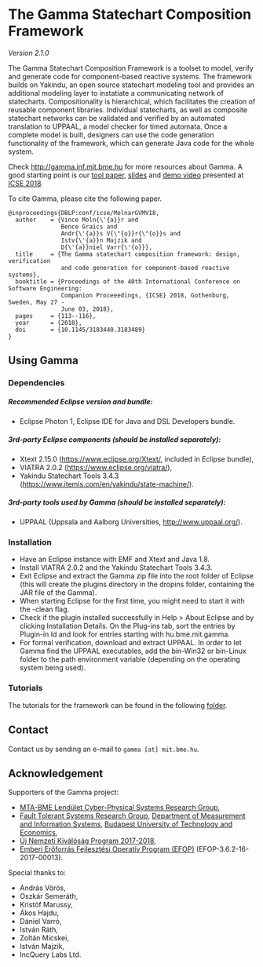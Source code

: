 # The Gamma Statechart Composition Framework
*Version 2.1.0*

The Gamma Statechart Composition Framework is a toolset to model, verify and generate code for component-based reactive systems. The framework builds on Yakindu, an open source statechart modeling tool and provides an additional modeling layer to instatiate a communicating network of statecharts. Compositionality is hierarchical, which facilitates the creation of reusable component libraries. Individual statecharts, as well as composite statechart networks can be validated and verified by an automated translation to UPPAAL, a model checker for timed automata. Once a complete model is built, designers can use the code generation functionality of the framework, which can generate Java code for the whole system.

Check http://gamma.inf.mit.bme.hu for more resources about Gamma. A good starting point is our [tool paper](https://inf.mit.bme.hu/sites/default/files/publications/icse18.pdf), [slides](https://www.slideshare.net/VinMol/icse2018-the-gamma-statechart-composition-framework-design-verification-and-code-generation-for-componentbased-reactive-systems) and [demo video](https://youtu.be/ng7lKd1wlDo) presented at [ICSE 2018](https://www.icse2018.org/event/icse-2018-demonstrations-the-gamma-statechart-composition-framework-design-verification-and-code-generation-for-component-based-reactive-systems).

To cite Gamma, please cite the following paper.

```
@inproceedings{DBLP:conf/icse/MolnarGVMV18,
  author    = {Vince Moln{\'{a}}r and
               Bence Graics and
               Andr{\'{a}}s V{\"{o}}r{\"{o}}s and
               Istv{\'{a}}n Majzik and
               D{\'{a}}niel Varr{\'{o}}},
  title     = {The Gamma statechart composition framework: design, verification
               and code generation for component-based reactive systems},
  booktitle = {Proceedings of the 40th International Conference on Software Engineering:
               Companion Proceeedings, {ICSE} 2018, Gothenburg, Sweden, May 27 -
               June 03, 2018},
  pages     = {113--116},
  year      = {2018},
  doi       = {10.1145/3183440.3183489}
}
```

## Using Gamma

### Dependencies

##### Recommended Eclipse version and bundle:
* Eclipse Photon 1, Eclipse IDE for Java and DSL Developers bundle.

##### 3rd-party Eclipse components (should be installed separately):
* Xtext 2.15.0 (https://www.eclipse.org/Xtext/, included in Eclipse bundle),
* VIATRA 2.0.2 (https://www.eclipse.org/viatra/),
* Yakindu Statechart Tools 3.4.3 (https://www.itemis.com/en/yakindu/state-machine/).

##### 3rd-party tools used by Gamma (should be installed separately):
* UPPAAL (Uppsala and Aalborg Universities, http://www.uppaal.org/).

### Installation

* Have an Eclipse instance with EMF and Xtext and Java 1.8.
* Install VIATRA 2.0.2 and the Yakindu Statechart Tools 3.4.3.
* Exit Eclipse and extract the Gamma zip file into the root folder of Eclipse (this will create the plugins directory in the dropins folder, containing the JAR file of the Gamma).
* When starting Eclipse for the first time, you might need to start it with the -clean flag.
* Check if the plugin installed successfully in Help > About Eclipse and by clicking Installation Details. On the Plug-ins tab, sort the entries by Plugin-in Id and look for entries starting with hu.bme.mit.gamma. 
* For formal verification, download and extract UPPAAL. In order to let Gamma find the UPPAAL executables, add the bin-Win32 or bin-Linux folder to the path environment variable (depending on the operating system being used).

### Tutorials

The tutorials for the framework can be found in the following [folder](https://github.com/FTSRG/gamma/blob/master/tutorial).

## Contact

Contact us by sending an e-mail to `gamma [at] mit.bme.hu`.
 
## Acknowledgement

Supporters of the Gamma project:

* [MTA-BME Lendület Cyber-Physical Systems Research Group](http://lendulet.inf.mit.bme.hu/),
* [Fault Tolerant Systems Research Group](https://inf.mit.bme.hu/en), [Department of Measurement and Information Systems](https://www.mit.bme.hu/eng/), [Budapest University of Technology and Economics](http://www.bme.hu/?language=en),
* [Új Nemzeti Kiválóság Program 2017-2018](http://www.kormany.hu/hu/emberi-eroforrasok-miniszteriuma/oktatasert-felelos-allamtitkarsag/hirek/az-uj-nemzeti-kivalosag-program-2017-2018-tanevi-palyazati-kiirasai),
* [Emberi Erőforrás Fejlesztési Operatív Program (EFOP)](http://www.eit.bme.hu/news/20170927-palyazati-felhivas-szakmai-osztondij?language=en) (EFOP-3.6.2-16-2017-00013).

Special thanks to: 

* András Vörös,
* Oszkár Semeráth,
* Kristóf Marussy,
* Ákos Hajdu,
* Dániel Varró,
* István Ráth,
* Zoltán Micskei,
* István Majzik,
* IncQuery Labs Ltd.
